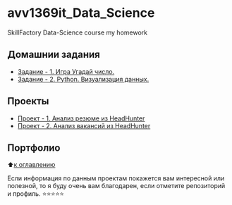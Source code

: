 # avv1369it_Data_Science

SkillFactory Data-Science course my homework

## Домашнии задания

* [Задание - 1. Игра Угадай число.](https://github.com/avv1369it/avv1369it_Data_Science/tree/main/Homework_1)
* [Задание - 2. Python. Визуализация данных.](https://github.com/avv1369it/avv1369it_Data_Science/tree/main/Homework_2)

## Проекты

* [Проект - 1. Анализ резюме из HeadHunter](https://github.com/avv1369it/avv1369it_Data_Science/tree/main/Project_1)
* [Проект - 2. Анализ вакансий из HeadHunter](https://github.com/avv1369it/avv1369it_Data_Science/tree/main/Project_2)

## Портфолио

⬆️[к оглавлению](.README.md#Оглавление)

Если информация по данным проектам покажется вам интересной или полезной, то я буду очень вам благодарен, если отметите репозиторий и профиль.
⭐️⭐️⭐️⭐️⭐️
